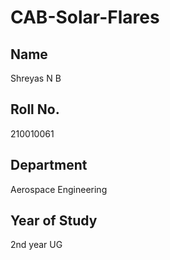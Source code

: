 # CAB-Solar-Flares

## Name
Shreyas N B

## Roll No.
210010061

## Department
Aerospace Engineering

## Year of Study
2nd year UG

